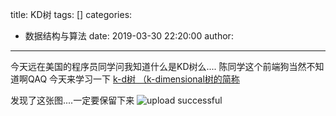 title: KD树
tags: []
categories:
  - 数据结构与算法
date: 2019-03-30 22:20:00
author:
---
今天远在美国的程序员同学问我知道什么是KD树么....
陈同学这个前端狗当然不知道啊QAQ
今天来学习一下  [k-d树 （k-dimensional树的简称](https://baike.baidu.com/item/kd-tree)

发现了这张图....一定要保留下来
![upload successful](/images/pasted-59.png)
